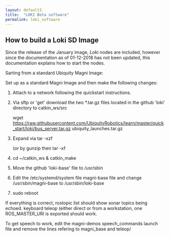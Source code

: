 ```yaml
---
layout: default2.
title:  "LOKI Beta software"
permalink: loki_software
---
```


## How to build a Loki SD Image

Since the release of the January image, Loki nodes are included, however since the documentation as of 01-12-2018 has not been updated, this documentation explains how to start the nodes.

Sarting from a standard Ubiquity Magni Image:

Set up as a standard Magni Image and then make the following changes:

1. Attach to a network following the quickstart instructions.
2. Via sftp  or 'get'  download the two *.tar.gz files located in the github 'loki' directory to catkin_ws/src
   
   wget https://raw.githubusercontent.com/UbiquityRobotics/learn/master/quick_start/loki/bus_server.tar.gz
                                                                                        ubiquity_launches.tar.gz

3. Expand via tar -xzf 

      (or by gunzip   then  tar -xf
 
4. cd ~/catkin_ws  &  catkin_make
5. Move the github 'loki-base' file to /usr/sbin
6. Edit the /etc/systemd/system file magni-base file and change /usr/sbin/magni-base to /usr/sbin/loki-base
7. sudo reboot

If everything is correct,  rostopic list should show sonar topics being echoed.  keyboard teleop (either direct or 
from a workstation, one ROS_MASTER_URI is exported should work.

To get speech to work, edit the magni-demos speech_commands launch file and remove the lines refering to magni_base  and teleop/

